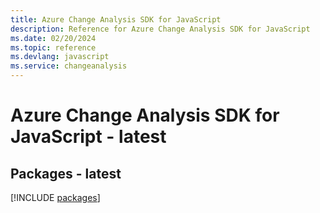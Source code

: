 ```yaml
---
title: Azure Change Analysis SDK for JavaScript
description: Reference for Azure Change Analysis SDK for JavaScript
ms.date: 02/20/2024
ms.topic: reference
ms.devlang: javascript
ms.service: changeanalysis
---
```

# Azure Change Analysis SDK for JavaScript - latest
## Packages - latest
[!INCLUDE [packages](change-analysis-index.md)]